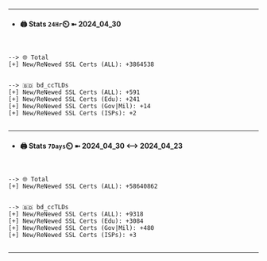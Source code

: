 

---
- #### 🖨️ **Stats** `24Hr`⏲️ ➼ 2024_04_30
```console


--> 🌐 Total
[+] New/ReNewed SSL Certs (ALL): +3864538


--> 🇧🇩 bd_ccTLDs
[+] New/ReNewed SSL Certs (ALL): +591
[+] New/ReNewed SSL Certs (Edu): +241
[+] New/ReNewed SSL Certs (Gov|Mil): +14
[+] New/ReNewed SSL Certs (ISPs): +2


```

---
- #### 🖨️ **Stats** `7Days`⏲️ ➼ 2024_04_30 <--> 2024_04_23
```console


--> 🌐 Total
[+] New/ReNewed SSL Certs (ALL): +58640862


--> 🇧🇩 bd_ccTLDs
[+] New/ReNewed SSL Certs (ALL): +9318
[+] New/ReNewed SSL Certs (Edu): +3084
[+] New/ReNewed SSL Certs (Gov|Mil): +480
[+] New/ReNewed SSL Certs (ISPs): +3


```

---

